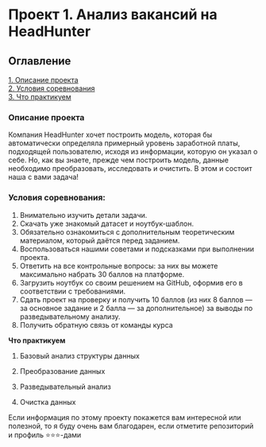 # Проект 1. Анализ вакансий на HeadHunter

## Оглавление  
[1. Описание проекта](./README.md#Описание-проекта)  
[2. Условия соревнования](./README.md#Условия-соревнования)  
[3. Что практикуем](./README.md#Что-практикуем)  


### Описание проекта    
Компания HeadHunter хочет построить модель, которая бы автоматически определяла примерный уровень заработной платы, подходящей пользователю, исходя из информации, которую он указал о себе. Но, как вы знаете, прежде чем построить модель, данные необходимо преобразовать, исследовать и очистить. В этом и состоит наша с вами задача!



### Условия соревнования: 
1. Внимательно изучить детали задачи.  
2. Скачать уже знакомый датасет и ноутбук-шаблон.  
3. Обязательно ознакомиться с дополнительным теоретическим материалом, который даётся перед заданием.  
4. Воспользоваться нашими советами и подсказками при выполнении проекта.  
5. Ответить на все контрольные вопросы: за них вы можете максимально набрать 30 баллов на платформе.  
6. Загрузить ноутбук со своим решением на GitHub, оформив его в соответствии с требованиями.  
7. Сдать проект на проверку и получить 10 баллов (из них 8 баллов — за основное задание и 2 балла — за дополнительное) за выводы по разведывательному анализу.  
8. Получить обратную связь от команды курса  



**Что практикуем**     
1. Базовый анализ структуры данных  

2. Преобразование данных  

3. Разведывательный анализ  

4. Очистка данных  

  


Если информация по этому проекту покажется вам интересной или полезной, то я буду очень вам благодарен, если отметите репозиторий и профиль ⭐️⭐️⭐️-дами